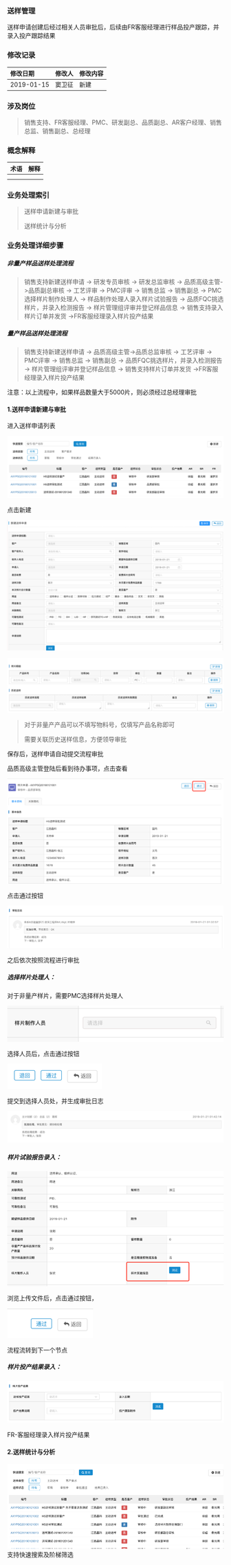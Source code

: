 ### 送样管理

送样申请创建后经过相关人员审批后，后续由FR客服经理进行样品投产跟踪，并录入投产跟踪结果

### 修改记录

| 修改日期 | 修改人 | 修改内容 |
| :--- | :--- | :--- |
| 2019-01-15 | 窦卫征 | 新建 |

### 涉及岗位

> 销售支持、FR客服经理、PMC、研发副总、品质副总、AR客户经理、销售总监、销售副总、总经理

### 概念解释

| 术语 | 解释 |
| :--- | :--- |
|  |  |
|  |  |

### 业务处理索引

> 送样申请新建与审批
>
> 送样统计与分析

### 业务处理详细步骤

##### 非量产样品送样处理流程

> 销售支持新建送样申请 -&gt; 研发专员审核 -&gt; 研发总监审核 -&gt; 品质高级主管-&gt;品质副总审核 -&gt; 工艺评审 -&gt; PMC评审 -&gt; 销售总监 -&gt; 销售副总 -&gt; PMC选择样片制作处理人 -&gt; 样品制作处理人录入样片试验报告 -&gt; 品质FQC挑选样片，并录入检测报告 -&gt; 样片管理组评审并登记样品信息 -&gt; 销售支持录入样片订单并发货 -&gt;FR客服经理录入样片投产结果

##### 量产样品送样处理流程

> 销售支持新建送样申请 -&gt; 品质高级主管-&gt;品质总监审核 -&gt; 工艺评审 -&gt; PMC评审 -&gt; 销售总监 -&gt; 销售副总 -&gt; 品质FQC挑选样片，并录入检测报告 -&gt; 样片管理组评审并登记样品信息 -&gt; 销售支持样片订单并发货 -&gt;FR客服经理录入样片投产结果

注意：以上流程中，如果样品数量大于5000片，则必须经过总经理审批

#### 1.送样申请新建与审批

进入送样申请列表

![](/assets/sysqlb20182.png)

点击新建

![](/assets/syjbxx29101.png)

![](/assets/ypxxylssy2811.png)

> 对于非量产产品可以不填写物料号，仅填写产品名称即可
>
> 需要关联历史送样信息，方便领导审批

保存后，送样申请自动提交流程审批

品质高级主管登陆后看到待办事项，点击查看

![](/assets/pzspjm281021.png)

点击通过按钮

![](/assets/pzspdj28101.png)

之后依次按照流程进行审批

##### 选择样片处理人：

对于非量产样片，需要PMC选择样片处理人

![](/assets/PMCxxz28102.png)

选择人员后，点击通过按钮

![](/assets/djtgan28102.png)

提交到选择人员处，并生成审批日志

![](/assets/ypsprz28101.png)

##### 样片试验报告录入：

![](/assets/ypsybglr2911.png)

浏览上传文件后，点击通过按钮，

![](/assets/tgan2811.png)

流程流转到下一个节点

##### 样片投产结果录入：

![](/assets/yptcjglr29191.png)

FR-客服经理录入样片投产结果

#### 2.送样统计与分析

![](/assets/ypsqdql28101.png)支持快速搜索及阶梯筛选

